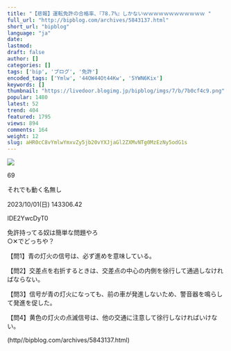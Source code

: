 ```yaml
---
title: "【悲報】運転免許の合格率、『78.7%』しかないｗｗｗｗｗｗｗｗｗｗｗｗ "
full_url: "http://bipblog.com/archives/5843137.html"
short_url: "bipblog"
language: "ja"
date: 
lastmod: 
draft: false
author: []
categories: []
tags: ['bip', 'ブログ', '免許']
encoded_tags: ['Ymlw', '44OW44Ot44Kw', '5YWN6Kix']
keywords: []
thumbnail: "https://livedoor.blogimg.jp/bipblog/imgs/7/b/7b0cf4c9.png"
popular: 1480
latest: 52
trend: 404
featured: 1795
views: 894
comments: 164
weight: 12
slug: aHR0cC8vYmlwYmxvZy5jb20vYXJjaGl2ZXMvNTg0MzEzNy5odG1s
---
```


![](https://livedoor.blogimg.jp/bipblog/imgs/7/b/7b0cf4c9.png)

<div><p class='ent_header' id='res_69'><p class='ent_num'>69</p> <p class='ent_name'>それでも動く名無し</p> <p class='ent_data'>2023/10/01(日) 143306.42</p> <p class='ent_id'>IDE2YwcDyT0</p></p><p class='ent_body_p ent_kyocho '> 免許持ってる奴は簡単な問題やろ<br> ○✕でどっちや？</p> <p class='ent_body_p ent_kyocho'>【問1】青の灯火の信号は、必ず進めを意味している。</p> <p class='ent_body_p ent_kyocho'>【問2】交差点を右折するときは、交差点の中心の内側を徐行して通過しなければならない。</p> <p class='ent_body_p ent_kyocho'>【問3】信号が青の灯火になっても、前の車が発進しないため、警音器を鳴らして発進を促した。</p> <p class='ent_body_p ent_kyocho'>【問4】黄色の灯火の点滅信号は、他の交通に注意して徐行しなければいけない。 </p></div>

(http//bipblog.com/archives/5843137.html)
